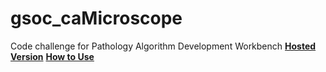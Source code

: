 # gsoc_caMicroscope
Code challenge for Pathology Algorithm Development Workbench
**[Hosted Version](https://gsoc-camicroscope.firebaseapp.com/)**
**[How to Use](https://youtu.be/9S_4mVV14JA)**
